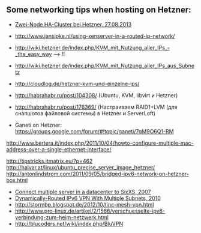 ## Some networking tips when hosting on Hetzner:

  - [Zwei-Node HA-Cluster bei Hetzner, 27.08.2013](http://www.mynakedgirlfriend.de/zwei-node-ha-cluster-bei-hetzner/)
  - http://www.jansipke.nl/using-xenserver-in-a-routed-ip-network/
  - http://wiki.hetzner.de/index.php/KVM_mit_Nutzung_aller_IPs_-_the_easy_way --> !!
  - http://wiki.hetzner.de/index.php/KVM_mit_Nutzung_aller_IPs_aus_Subnetz
  - http://cloudlog.de/hetzner-kvm-und-einzelne-ips/
  - http://habrahabr.ru/post/104308/ (Ubuntu, KVM, libvirt и Hetzner)
  - http://habrahabr.ru/post/176369/ (Настраиваем RAID1+LVM (для снапшотов файловой системы) в Hetzner и ServerLoft)


  - Ganeti on Hetzner: https://groups.google.com/forum/#!topic/ganeti/7qM9O6Q1-RM

http://www.bertera.it/index.php/2011/10/04/howto-configure-multiple-mac-address-over-a-single-ethernet-interface/



http://tipstricks.itmatrix.eu/?p=462
http://halvar.at/linux/ubuntu_precise_server_image_hetzner/
http://antonlindstrom.com/2011/09/05/bridged-ipv6-network-on-hetzner-box.html


- [Connect multiple server in a datacenter to SixXS, 2007](http://www.sixxs.net/forum/?msg=general-604676)
- [Dynamically-Routed IPv6 VPN With Multiple Subnets, 2010](http://unquietwiki.com/ipv6/ipv6_vpn.html)
- http://stormbp.blogspot.de/2012/10/tinc-mesh-vpn.html
- http://www.pro-linux.de/artikel/2/1566/verschuesselte-ipv6-verbindung-zum-heim-netzwerk.html
- http://blucoders.net/wiki/index.php/BluVPN